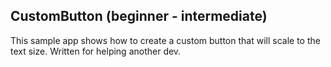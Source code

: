 CustomButton (beginner - intermediate)
--------------
This sample app shows how to create a custom button that will scale to the text size. Written for helping another dev.